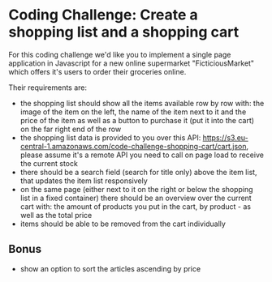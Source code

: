 # Coding Challenge: Create a shopping list and a shopping cart

For this coding challenge we'd like you to implement a single page application in Javascript for a new online supermarket "FicticiousMarket" which offers it's users to order their groceries online.

Their requirements are:

* the shopping list should show all the items available row by row with: the image of the item on the left, the name of the item next to it and the price of the item as well as a button to purchase it (put it into the cart) on the far right end of the row
* the shopping list data is provided to you over this API: https://s3.eu-central-1.amazonaws.com/code-challenge-shopping-cart/cart.json, please assume it's a remote API you need to call on page load to receive the current stock
* there should be a search field (search for title only) above the item list, that updates the item list responsively
* on the same page (either next to it on the right or below the shopping list in a fixed container) there should be an overview over the current cart with: the amount of products you put in the cart, by product - as well as the total price
* items should be able to be removed from the cart individually

## Bonus
* show an option to sort the articles ascending by price

